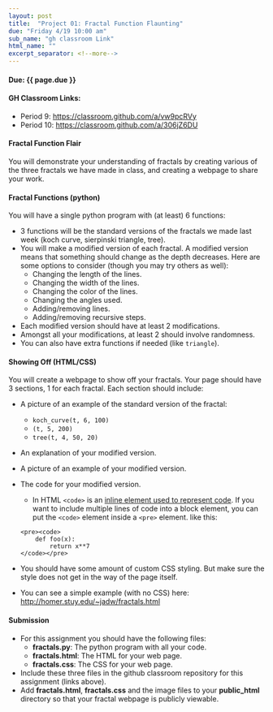 ```yaml
---
layout: post
title:  "Project 01: Fractal Function Flaunting"
due: "Friday 4/19 10:00 am"
sub_name: "gh classroom Link"
html_name: ""
excerpt_separator: <!--more-->
---
```


#### Due: {{ page.due }}
#### GH Classroom Links:
* Period 9: <https://classroom.github.com/a/vw9pcRVy>
* Period 10: <https://classroom.github.com/a/306jZ6DU>


#### Fractal Function Flair
You will demonstrate your understanding of fractals by creating various of the three fractals we have made in class, and creating a webpage to share your work.

#### Fractal Functions (python)
You will have a single python program with (at least) 6 functions:
- 3 functions will be the standard versions of the fractals we made last week (koch curve, sierpinski triangle, tree).
- You will make a modified version of each fractal. A modified version means that something should change as the depth decreases. Here are some options to consider (though you may try others as well):
  - Changing the length of the lines.
  - Changing the width of the lines.
  - Changing the color of the lines.
  - Changing the angles used.
  - Adding/removing lines.
  - Adding/removing recursive steps.
- Each modified version should have at least 2 modifications.
- Amongst all your modifications, at least 2 should involve randomness.
- You can also have extra functions if needed (like `triangle`).

#### Showing Off (HTML/CSS)
You will create a webpage to show off your fractals. Your page should have 3 sections, 1 for each fractal. Each section should include:
- A picture of an example of the standard version of the fractal:
  -  `koch_curve(t, 6, 100)`
  -  `(t, 5, 200)`
  -  `tree(t, 4, 50, 20)`
- An explanation of your modified version.
- A picture of an example of your modified version.
- The code for your modified version.
  - In HTML `<code>` is an [inline element used to represent code](https://developer.mozilla.org/en-US/docs/Web/HTML/Element/code). If you want to include multiple lines of code into a block element, you can put the `<code>` element inside a `<pre>` element. like this:

  ```
  <pre><code>
      def foo(x):
          return x**7
  </code></pre>
  ```

- You should have some amount of custom CSS styling. But make sure the style does not get in the way of the page itself.
- You can see a simple example (with no CSS) here: <http://homer.stuy.edu/~jadw/fractals.html>

#### Submission
- For this assignment you should have the following files:
  - __fractals.py__: The python program with all your code.
  - __fractals.html__: The HTML for your web page.
  - __fractals.css__: The CSS for your web page.
- Include these three files in the github classroom repository for this assignment (links above).
- Add __fractals.html__, __fractals.css__ and the image files to your __public_html__ directory so that your fractal webpage is publicly viewable.
